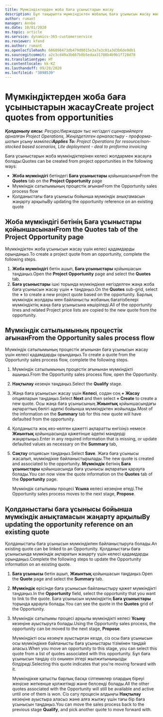 ```yaml
---
title: Мүмкіндіктерден жоба баға ұсыныстарын жасау
description: Бұл тақырыпта мүмкіндіктен жобалық баға ұсынысын жасау жөнінде ақпарат берілген.
author: rumant
manager: Annbe
ms.date: 10/01/2020
ms.topic: article
ms.service: dynamics-365-customerservice
ms.reviewer: kfend
ms.author: rumant
ms.openlocfilehash: 606098473db479d0015e3a7a3c01a3d3b6de9db1
ms.sourcegitcommit: a2c3cd49a3b667b8b5edaa31788b4b9b1f728d78
ms.translationtype: HT
ms.contentlocale: kk-KZ
ms.lasthandoff: 09/28/2020
ms.locfileid: "3898539"
---
```

# <a name="create-project-quotes-from-opportunities"></a><span data-ttu-id="6bf41-103">Мүмкіндіктерден жоба баға ұсыныстарын жасау</span><span class="sxs-lookup"><span data-stu-id="6bf41-103">Create project quotes from opportunities</span></span>

<span data-ttu-id="6bf41-104">_**Қолданылу аясы:** Ресурс/биржадан тыс негіздегі сценарийлерге арналған Project Operations, Жеңілдетілген орналастыру - проформа-шотын ұсыну мәмілесі_</span><span class="sxs-lookup"><span data-stu-id="6bf41-104">_**Applies To:** Project Operations for resource/non-stocked based scenarios, Lite deployment - deal to proforma invoicing_</span></span>

<span data-ttu-id="6bf41-105">Баға ұсыныстарын жоба мүмкіндіктерінен келесі жолдармен жасауға болады:</span><span class="sxs-lookup"><span data-stu-id="6bf41-105">Quotes can be created from project opportunities in the following ways:</span></span>

- <span data-ttu-id="6bf41-106">**Жоба мүмкіндігі** бетіндегі **Баға ұсыныстары** қойыншасынан</span><span class="sxs-lookup"><span data-stu-id="6bf41-106">From the **Quotes** tab on the **Project Opportunity** page</span></span>
- <span data-ttu-id="6bf41-107">Мүмкіндік сатылымының процестік ағынан</span><span class="sxs-lookup"><span data-stu-id="6bf41-107">From the Opportunity sales process flow</span></span>
- <span data-ttu-id="6bf41-108">Қолданыстағы баға ұсынысы бойынша мүмкіндік анықтамасын жаңарту арқылы</span><span class="sxs-lookup"><span data-stu-id="6bf41-108">By updating the opportunity reference on an existing quote</span></span>

## <a name="from-the-quotes-tab-of-the-project-opportunity-page"></a><span data-ttu-id="6bf41-109">Жоба мүмкіндігі бетінің Баға ұсыныстары қойыншасынан</span><span class="sxs-lookup"><span data-stu-id="6bf41-109">From the Quotes tab of the Project Opportunity page</span></span>

<span data-ttu-id="6bf41-110">Мүмкіндіктен жоба ұсынысын жасау үшін келесі қадамдарды орындаңыз.</span><span class="sxs-lookup"><span data-stu-id="6bf41-110">To create a project quote from an opportunity, complete the following steps.</span></span>

1. <span data-ttu-id="6bf41-111">**Жоба мүмкіндігі** бетін ашып, **Баға ұсыныстары** қойыншасын таңдаңыз.</span><span class="sxs-lookup"><span data-stu-id="6bf41-111">Open the **Project Opportunity** page and select the **Quotes** tab.</span></span> 
2. <span data-ttu-id="6bf41-112">**Баға ұсыныстары** ішкі торында мүмкіндікке негізделген жаңа жоба баға ұсынысын жасау үшін **+** таңдаңыз.</span><span class="sxs-lookup"><span data-stu-id="6bf41-112">On the **Quotes** sub-grid, select the **+** to create a new project quote based on the opportunity.</span></span> <span data-ttu-id="6bf41-113">Барлық мүмкіндік жолдары мен байланысты жобаның бағатізбелері мүмкіндіктің жаңа баға ұсынысына көшіріледі.</span><span class="sxs-lookup"><span data-stu-id="6bf41-113">All of the opportunity lines and related Project price lists are copied to the new quote from the opportunity.</span></span>

## <a name="from-the-opportunity-sales-process-flow"></a><span data-ttu-id="6bf41-114">Мүмкіндік сатылымының процестік ағынан</span><span class="sxs-lookup"><span data-stu-id="6bf41-114">From the Opportunity sales process flow</span></span>

<span data-ttu-id="6bf41-115">Мүмкіндік сатылымының процестік ағынынан баға ұсынысын жасау үшін келесі қадамдарды орындаңыз.</span><span class="sxs-lookup"><span data-stu-id="6bf41-115">To create a quote from the Opportunity sales process flow, complete the following steps.</span></span>

1. <span data-ttu-id="6bf41-116">Мүмкіндік сатылымының процестік ағынынан мүмкіндікті ашыңыз.</span><span class="sxs-lookup"><span data-stu-id="6bf41-116">From the Opportunity sales process flow, open the Opportunity.</span></span>
2. <span data-ttu-id="6bf41-117">**Нақтылау** кезеңін таңдаңыз.</span><span class="sxs-lookup"><span data-stu-id="6bf41-117">Select the **Qualify** stage.</span></span> 
3. <span data-ttu-id="6bf41-118">Жаңа баға ұсынысын жасау үшін **Келесі**, содан соң **+ Жасау** опцияларын таңдаңыз.</span><span class="sxs-lookup"><span data-stu-id="6bf41-118">Select **Next** and then select **+ Create** to create a new quote.</span></span> <span data-ttu-id="6bf41-119">Осы жаңа баға ұсынысының **Жиынтық** қойыншасындағы ақпараттың бөлігі әдепкі бойынша мүмкіндіктен жойылады.</span><span class="sxs-lookup"><span data-stu-id="6bf41-119">Most of the information on the **Summary** tab for this new quote will have defaulted from the opportunity.</span></span> 
4. <span data-ttu-id="6bf41-120">Қолданыста жоқ кез-келген қажетті ақпаратты енгізіңіз немесе **Жиынтық** қойыншасында қажетінше әдепкі мәндерді жаңартыңыз.</span><span class="sxs-lookup"><span data-stu-id="6bf41-120">Enter in any required information that is missing, or update defaulted values as necessary on the **Summary** tab,</span></span>
5. <span data-ttu-id="6bf41-121">**Сақтау** опциясын таңдаңыз.</span><span class="sxs-lookup"><span data-stu-id="6bf41-121">Select **Save**.</span></span> <span data-ttu-id="6bf41-122">Жаға баға ұсынысы жасалып, мүмкіндікке байланыстырылады.</span><span class="sxs-lookup"><span data-stu-id="6bf41-122">The new quote is created and associated to the opportunity.</span></span> <span data-ttu-id="6bf41-123">**Мүмкіндік** бетінің **Баға ұсыныстары** қойыншасында баға ұсынысы ақпаратын қарауға болады.</span><span class="sxs-lookup"><span data-stu-id="6bf41-123">You can now view the quote information on the **Quotes** tab of the **Opportunity** page.</span></span> 

   <span data-ttu-id="6bf41-124">Мүмкіндік сатылымы процесі **Ұсына** келесі кезеңіне өтеді.</span><span class="sxs-lookup"><span data-stu-id="6bf41-124">The Opportunity sales process moves to the next stage, **Propose**.</span></span>


## <a name="by-updating-the-opportunity-reference-on-an-existing-quote"></a><span data-ttu-id="6bf41-125">Қолданыстағы баға ұсынысы бойынша мүмкіндік анықтамасын жаңарту арқылы</span><span class="sxs-lookup"><span data-stu-id="6bf41-125">By updating the opportunity reference on an existing quote</span></span>

<span data-ttu-id="6bf41-126">Қолданыстағы баға ұсынысын мүмкіндікпен байланыстыруға болады.</span><span class="sxs-lookup"><span data-stu-id="6bf41-126">An existing quote can be linked to an Opportunity.</span></span> <span data-ttu-id="6bf41-127">Қолданыстағы баға ұсынысында мүмкіндік ақпаратын жаңарту үшін келесі қадамдарды орындаңыз.</span><span class="sxs-lookup"><span data-stu-id="6bf41-127">Complete the following steps to update the Opportunity information on an existing quote.</span></span>

1. <span data-ttu-id="6bf41-128">**Баға ұсынысы** бетін ашып, **Жиынтық** қойыншасын таңдаңыз.</span><span class="sxs-lookup"><span data-stu-id="6bf41-128">Open the **Quote** page and select the **Summary** tab.</span></span>
2. <span data-ttu-id="6bf41-129">**Мүмкіндік** өрісінде баға ұсынысын байланыстыру қажет мүмкіндікті таңдаңыз.</span><span class="sxs-lookup"><span data-stu-id="6bf41-129">In the **Opportunity** field, select the opportunity that you want to link to the quote.</span></span> <span data-ttu-id="6bf41-130">Баға ұсынысын мүмкіндіктің **Баға ұсыныстары** торында қарауға болады.</span><span class="sxs-lookup"><span data-stu-id="6bf41-130">You can see the quote in the **Quotes** grid of the Opportunity.</span></span> 
3. <span data-ttu-id="6bf41-131">Мүмкіндік сатылымы процесі арқылы мүмкіндікті келесі **Ұсыну** кезеңіне ауыстыруға болады.</span><span class="sxs-lookup"><span data-stu-id="6bf41-131">Using the Opportunity sales process, the opportunity can be moved to the next stage, **Propose**.</span></span> 

   <span data-ttu-id="6bf41-132">Мүмкіндікті осы кезеңге ауыстырған кезде, сіз осы баға ұсынысын осы мүмкіндікке байланысты баға ұсыныстары тізімінен таңдай аласыз.</span><span class="sxs-lookup"><span data-stu-id="6bf41-132">When you move an opportunity to this stage, you can select this quote from a list of quotes associated with this opportunity.</span></span> <span data-ttu-id="6bf41-133">Бұл баға ұсынысын таңдау сіз онымен ілгері жылжитыныңызды білдіреді.</span><span class="sxs-lookup"><span data-stu-id="6bf41-133">Selecting this quote indicates that you're moving forward with it.</span></span>

   <span data-ttu-id="6bf41-134">Мүмкіндікке қатысты барлық басқа сілтемелер олардың біреуі жеңіске жеткенше қолжетімді және белсенді болады.</span><span class="sxs-lookup"><span data-stu-id="6bf41-134">All the other quotes associated with the Opportunity will still be available and active until one of them is won.</span></span> <span data-ttu-id="6bf41-135">Сіз сату процесін алдыңғы **Нақтылау** кезеңіне ауыстыра аласыз және алға жылжу үшін тағы бір баға ұсынысын таңдаңыз.</span><span class="sxs-lookup"><span data-stu-id="6bf41-135">You can move the sales process back to the previous stage **Qualify**, and pick another quote to move forward with.</span></span>
